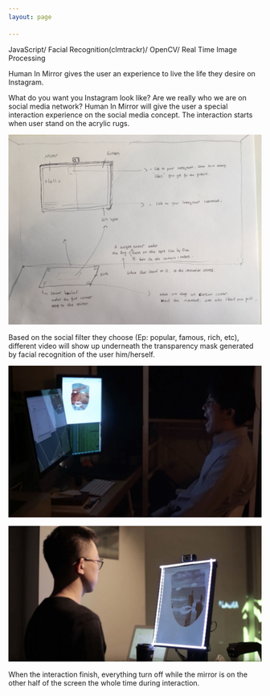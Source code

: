 ```yaml
---
layout: page

---
```


JavaScript/ Facial Recognition(clmtrackr)/ OpenCV/ Real Time Image Processing 







Human In Mirror gives the user an experience to live the life they desire on Instagram.



What do you want you Instagram look like? Are we really who we are on social media network? Human In Mirror will give the user a special interaction experience on the social media concept. The interaction starts when user stand on the acrylic rugs.


![w2_p1](/pics/PCfinal_4.JPG)
<br/>


Based on the social filter they choose (Ep: popular, famous, rich, etc), different video will show up underneath the transparency mask generated by facial recognition of the user him/herself. 


![w2_p1](/pics/him_p1.jpg)
<br/>

![w2_p1](/pics/him_ss.jpg)
<br/>


When the interaction finish, everything turn off while the mirror is on the other half of the screen the whole time during interaction.






